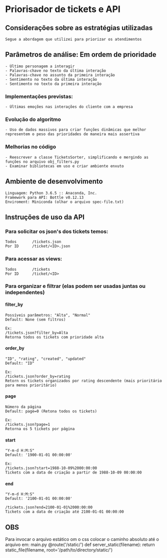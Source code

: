 # Priorisador de tickets e API

## Considerações sobre as estratégias utilizadas

	Segue a abordagem que utilizei para priorizar os atendimentos

## Parâmetros de análise: Em ordem de prioridade
	- Último personagem a interagir
	- Palavras-chave no texto da última interação
	- Palavras-chave no assunto da primeira interação
	- Sentimento no texto da última interação
	- Sentimento no texto da primeira interação

### Implementações previstas:
	- Últimas emoções nas interações do cliente com a empresa

### Evolução do algoritmo 
	- Uso de dados massivos para criar funções dinâmicas que melhor representem o peso das prioridades de maneira mais assertiva

### Melhorias no código
	- Reescrever a classe TicketsSorter, simplificando e mergindo as funções no arquivo obj_filters.py
	- Examinar bibliotecas em uso e criar ambiente enxuto

## Ambiente de desenvolvimento

	Linguagem: Python 3.6.5 :: Anaconda, Inc.
	Framework para API: Bottle v0.12.13
	Enviroment: Miniconda (olhar o arquivo spec-file.txt)

## Instruções de uso da API

### Para solicitar os json's dos tickets temos:

	Todos		/tickets.json
	Por ID		/ticket/<ID>.json

### Para acessar as views:
		
	Todos		/tickets
	Por ID		/ticket/<ID>

### Para organizar e filtrar (elas podem ser usadas juntas ou independentes)

#### filter_by
	Possíveis parâmetros: "Alta", "Normal" 
	Default: None (sem filtros)

	Ex:
	/tickets.json?filter_by=Alta
	Retorna todos os tickets com prioridade alta										

#### order_by
	"ID", "rating", "created", "updated" 
	Default: "ID"

	Ex:		
	/tickets.json?order_by=rating
	Retorn os tickets organizados por rating descendente (mais prioritário para menos prioritário)

#### page
	Número da página
	Default: page=0 (Retona todos os tickets)

	Ex:
	/tickets.json?page=1							
	Retorna os 5 tickets por página

#### start
	"Y-m-d H:M:S"
	Default: '1900-01-01 00:00:00'

	Ex:
	/tickets.json?start=1988-10-09%2000:00:00
	Tickets com a data de criação a partir de 1988-10-09 00:00:00

#### end
	"Y-m-d H:M:S"
	Default: '2100-01-01 00:00:00'

	/tickets.json?end=2100-01-01%2000:00:00
	Tickets com a data de criação até 2100-01-01 00:00:00

## OBS

Para invocar o arquivo estático om o css colocar o caminho absoluto até o arquivo em:
	main.py
	@route('/static/<filename>')
	def server_static(filename):
    	return static_file(filename, root='/path/to/directory/static/')